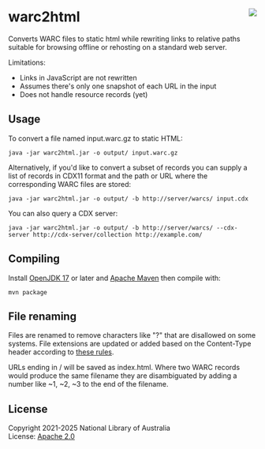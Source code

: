 warc2html <img src="warc2html.png" align="right">
=========

Converts WARC files to static html while rewriting links to relative paths suitable for browsing offline or rehosting
on a standard web server. 

Limitations:
* Links in JavaScript are not rewritten
* Assumes there's only one snapshot of each URL in the input
* Does not handle resource records (yet)

Usage
-----

To convert a file named input.warc.gz to static HTML:

    java -jar warc2html.jar -o output/ input.warc.gz

Alternatively, if you'd like to convert a subset of records you can supply a list of records in CDX11 format and the
path or URL where the corresponding WARC files are stored:

    java -jar warc2html.jar -o output/ -b http://server/warcs/ input.cdx

You can also query a CDX server:

    java -jar warc2html.jar -o output/ -b http://server/warcs/ --cdx-server http://cdx-server/collection http://example.com/

Compiling
---------

Install [OpenJDK 17](https://adoptium.net/) or later and [Apache Maven](https://maven.apache.org/) then compile with:

    mvn package

File renaming
-------------

Files are renamed to remove characters like "?" that are disallowed on some systems. File extensions are updated or added
based on the Content-Type header according to [these rules](resources/org/netpreserve/warc2html/forced.extensions).

URLs ending in / will be saved as index.html. Where two WARC records would produce the same filename they are
disambiguated by adding a number like ~1, ~2, ~3 to the end of the filename. 

License
-------

Copyright 2021-2025 National Library of Australia \
License: [Apache 2.0](LICENSE)

